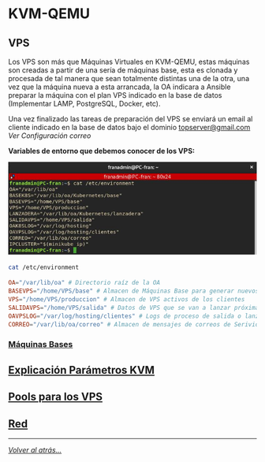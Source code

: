# KVM-QEMU

## VPS

Los VPS son más que Máquinas Virtuales en KVM-QEMU, estas máquinas son creadas a partir de una sería de máquinas base, esta es clonada y procesada de tal manera que sean totalmente distintas una de la otra, una vez que la máquina nueva a esta arrancada, la OA indicara a Ansible preparar la máquina con el plan VPS indicado en la base de datos (Implementar LAMP, PostgreSQL, Docker, etc).

Una vez finalizado las tareas de preparación del VPS se enviará un email al cliente indicado en la base de datos bajo el dominio topserver@gmail.com _Ver Configuración correo_

**Variables de entorno que debemos conocer de los VPS:**

![foto](./imagenes/variablesEntorno.jpg)

```bash
cat /etc/environment
```

```conf
OA="/var/lib/oa" # Directorio raíz de la OA
BASEVPS="/home/VPS/base" # Almacen de Máquinas Base para generar nuevos VPS 
VPS="/home/VPS/produccion" # Almacen de VPS activos de los clientes
SALIDAVPS="/home/VPS/salida" # Datos de VPS que se van a lanzar próximamente
OAVPSLOG="/var/log/hosting/clientes" # Logs de proceso de salida o lanzamiento del VPS.
CORREO="/var/lib/oa/correo" # Almacen de mensajes de correos de Serivios y VPS
```
### [Máquinas Bases](./maquinasBase/mvBase.md)

## [Explicación Parámetros KVM](ExpliParemetros.md)

## [Pools para los VPS](pools.md)

## [Red](red.md)

________________________________________
*[Volver al atrás...](../README.md)*